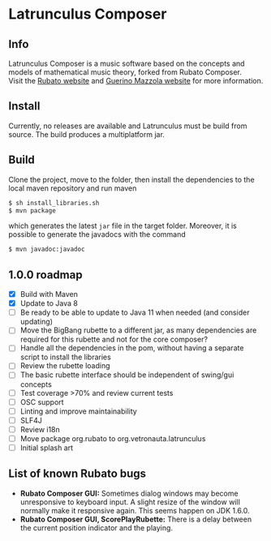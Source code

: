 # Latrunculus Composer

## Info

Latrunculus Composer is a music software based on the concepts and models of mathematical music theory, forked from Rubato Composer.  
Visit the [Rubato website](http://rubato.org) and [Guerino Mazzola website](http://www.encyclospace.org) for more information.

## Install

Currently, no releases are available and Latrunculus must be build from source. The build produces a multiplatform jar.

## Build

Clone the project, move to the folder, then install the dependencies to the local maven repository and run maven
```bash
$ sh install_libraries.sh
$ mvn package
```
which generates the latest `jar` file in the target folder. Moreover, it is possible to generate the javadocs with the command

```bash
$ mvn javadoc:javadoc
```

## 1.0.0 roadmap
* [x] Build with Maven
* [x] Update to Java 8
* [ ] Be ready to be able to update to Java 11 when needed (and consider updating)
* [ ] Move the BigBang rubette to a different jar, as many dependencies are required for this rubette and not for the core composer?
* [ ] Handle all the dependencies in the pom, without having a separate script to install the libraries
* [ ] Review the rubette loading
* [ ] The basic rubette interface should be independent of swing/gui concepts
* [ ] Test coverage >70% and review current tests
* [ ] OSC support
* [ ] Linting and improve maintainability
* [ ] SLF4J
* [ ] Review i18n
* [ ] Move package org.rubato to org.vetronauta.latrunculus
* [ ] Initial splash art

## List of known Rubato bugs

* **Rubato Composer GUI:** Sometimes dialog windows may become unresponsive to keyboard input. A slight resize of the window will normally make it responsive again. This seems happen on JDK 1.6.0.
* **Rubato Composer GUI, ScorePlayRubette:** There is a delay between the current position indicator and the playing.
